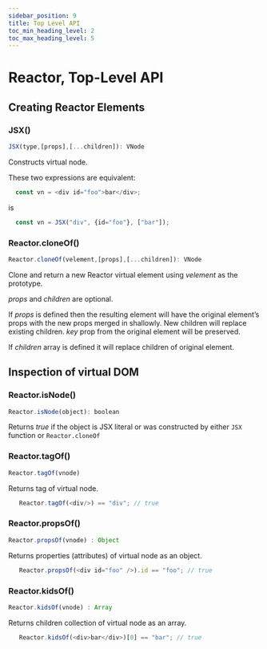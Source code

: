 ```yaml
---
sidebar_position: 9
title: Top Level API
toc_min_heading_level: 2
toc_max_heading_level: 5
---
```


# Reactor, Top-Level API


## Creating Reactor Elements

### JSX()

```js
JSX(type,[props],[...children]): VNode
```

Constructs virtual node. 

These two expressions are equivalent:

```js
  const vn = <div id="foo">bar</div>;
```
is 
```js
  const vn = JSX("div", {id="foo"}, ["bar"]);
```

### Reactor.cloneOf()

```js
Reactor.cloneOf(velement,[props],[...children]): VNode
```

Clone and return a new Reactor virtual element using _velement_ as the prototype. 

_props_ and _children_ are optional.

If _props_ is defined then the resulting element will have the original element’s props with the new props merged in shallowly. New children will replace existing children. _key_ prop from the original element will be preserved.

If _children_ array is defined it will replace children of original element.


## Inspection of virtual DOM

### Reactor.isNode()

```js
Reactor.isNode(object): boolean
```

Returns _true_ if the object is JSX literal or was constructed by either `JSX` function or `Reactor.cloneOf`

### Reactor.tagOf()

```js
Reactor.tagOf(vnode)
```

Returns tag of virtual node. 
```js 
   Reactor.tagOf(<div/>) == "div"; // true
```

### Reactor.propsOf()

```js
Reactor.propsOf(vnode) : Object
```

Returns properties (attributes) of virtual node as an object. 
```js 
   Reactor.propsOf(<div id="foo" />).id == "foo"; // true
```

### Reactor.kidsOf()

```js
Reactor.kidsOf(vnode) : Array
```

Returns children collection of virtual node as an array. 
```js 
   Reactor.kidsOf(<div>bar</div>)[0] == "bar"; // true
```